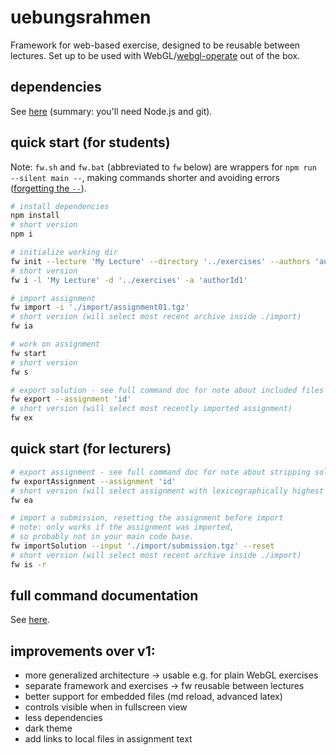 # uebungsrahmen

Framework for web-based exercise, designed to be reusable between lectures. Set up to be used with WebGL/[webgl-operate](https://webgl-operate.org/) out of the box.

## dependencies

See [here](docs/dependencies.md) (summary: you'll need Node.js and git).

## quick start (for students)

Note: `fw.sh` and `fw.bat` (abbreviated to `fw` below) are wrappers for `npm run --silent main --`, making commands shorter and avoiding errors ([forgetting the `--`](https://docs.npmjs.com/cli/v7/commands/npm-run-script)).

```sh
# install dependencies
npm install
# short version
npm i

# initialize working dir
fw init --lecture 'My Lecture' --directory '../exercises' --authors 'authorId1' 'authorId2'
# short version
fw i -l 'My Lecture' -d '../exercises' -a 'authorId1' 

# import assignment
fw import -i './import/assignment01.tgz'
# short version (will select most recent archive inside ./import)
fw ia

# work on assignment
fw start
# short version
fw s

# export solution - see full command doc for note about included files
fw export --assignment 'id'
# short version (will select most recently imported assignment)
fw ex
```

## quick start (for lecturers)

```sh
# export assignment - see full command doc for note about stripping solutions
fw exportAssignment --assignment 'id'
# short version (will select assignment with lexicographically highest id)
fw ea

# import a submission, resetting the assignment before import
# note: only works if the assignment was imported,
# so probably not in your main code base.
fw importSolution --input './import/submission.tgz' --reset
# short version (will select most recent archive inside ./import)
fw is -r
```

## full command documentation

See [here](docs/commands.md).

## improvements over v1:

- more generalized architecture -> usable e.g. for plain WebGL exercises
- separate framework and exercises -> fw reusable between lectures
- better support for embedded files (md reload, advanced latex)
- controls visible when in fullscreen view
- less dependencies
- dark theme
- add links to local files in assignment text
